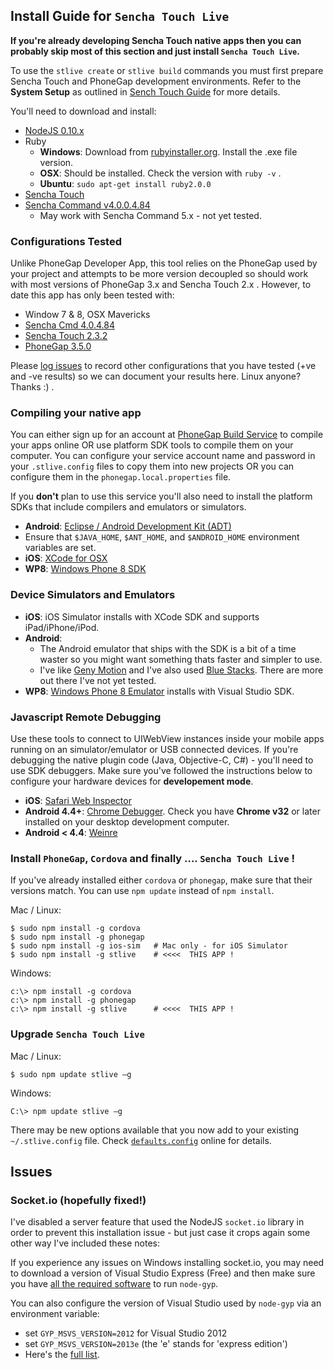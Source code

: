 ## Install Guide for `Sencha Touch Live`

**If you're already developing Sencha Touch native apps then you can probably skip most of this section and just install `Sencha Touch Live`.** 

To use the `stlive create` or `stlive build` commands you must first prepare Sencha Touch and PhoneGap development environments.  Refer to the **System Setup** as outlined in [Sench Touch Guide](http://docs.sencha.com/touch/2.3.1/#!/guide/command) for more details.

You'll need to download and install:

-  [NodeJS 0.10.x](http://nodejs.org)
- Ruby 
  - **Windows**: Download from [rubyinstaller.org](http://rubyinstaller.org). Install the .exe file version.
  - **OSX**: Should be installed. Check the version with `ruby -v` .
  - **Ubuntu**: `sudo apt-get install ruby2.0.0`   
- [Sencha Touch](http://www.sencha.com/products/touch)
- [Sencha Command v4.0.0.4.84](http://www.sencha.com/products/sencha-cmd/download)
  - May work with Sencha Command 5.x - not yet tested.

### Configurations Tested

Unlike PhoneGap Developer App, this tool relies on the PhoneGap used by your project and attempts to be more version decoupled so should work with most versions of PhoneGap 3.x and Sencha Touch 2.x . However, to date this app has only been tested with:
 
- Window 7 & 8, OSX Mavericks
- [Sencha Cmd 4.0.4.84](http://www.sencha.com/products/sencha-cmd/download) 
- [Sencha Touch 2.3.2](http://www.sencha.com/products/touch/download/) 
- [PhoneGap 3.5.0](http://phonegap.com/install/)

Please [log issues](https://github.com/tohagan/stlive/issues) to record other configurations that you have tested (+ve and -ve results) so we can document your results here. Linux anyone? Thanks :) .

### Compiling your native app

You can either sign up for an account at [PhoneGap Build Service](https://build.phonegap.com/apps) to compile your apps online OR use platform SDK tools to compile them on your computer.  You can configure your service account name and password in your `.stlive.config` files to copy them into new projects OR you can configure them in the `phonegap.local.properties` file.

If you **don't** plan to use this service you'll also need to install the platform SDKs that include compilers and emulators or simulators.

- **Android**: [Eclipse / Android Development Kit (ADT)](http://developer.android.com/sdk/index.html)
 - Ensure that `$JAVA_HOME`, `$ANT_HOME`, and `$ANDROID_HOME` environment variables are set.  
- **iOS**: [XCode for OSX](https://developer.apple.com/xcode/downloads/)
- **WP8**: [Windows Phone 8 SDK](http://dev.windows.com/en-us/develop/download-phone-sdk)

### Device Simulators and Emulators

- **iOS**: iOS Simulator installs with XCode SDK and supports iPad/iPhone/iPod.
- **Android**:
  - The Android emulator that ships with the SDK is a bit of a time waster so you might want something thats faster and simpler to use.
  - I've like [Geny Motion](http://www.genymotion.com/) and I've also used [Blue Stacks](http://www.bluestacks.com/). There are more out there I've not yet tested.
- **WP8**: [Windows Phone 8 Emulator](http://msdn.microsoft.com/en-us/library/windows/apps/ff402563(v=vs.105).aspx) installs with Visual Studio SDK. 
   
### Javascript Remote Debugging

Use these tools to connect to UIWebView instances inside your mobile apps running on an simulator/emulator or USB connected devices.  If you're debugging the native plugin code (Java, Objective-C, C#) - you'll need to use SDK debuggers.  Make sure you've followed the instructions below to configure your hardware devices for **developement mode**.

- **iOS**: [Safari Web Inspector](http://phonegap-tips.com/articles/debugging-ios-phonegap-apps-with-safaris-web-inspector.html)
- **Android 4.4+**: [Chrome Debugger](https://developer.chrome.com/devtools/docs/remote-debugging). Check you have **Chrome v32** or later installed on your desktop development computer.  
- **Android < 4.4**: [Weinre](http://people.apache.org/~pmuellr/weinre)

### Install `PhoneGap`, `Cordova` and finally .... `Sencha Touch Live` !

If you've already installed either `cordova` or `phonegap`, make sure that their versions match. You can use `npm update` instead of `npm install`.  

Mac / Linux:

    $ sudo npm install -g cordova
    $ sudo npm install -g phonegap
    $ sudo npm install -g ios-sim   # Mac only - for iOS Simulator
    $ sudo npm install -g stlive    # <<<<  THIS APP !

Windows:

    c:\> npm install -g cordova
    c:\> npm install -g phonegap
    c:\> npm install -g stlive      # <<<<  THIS APP !

### Upgrade `Sencha Touch Live`

Mac / Linux:

    $ sudo npm update stlive –g

Windows:

    C:\> npm update stlive –g

There may be new options available that you now add to your existing `~/.stlive.config` file.
Check [`defaults.config`](https://github.com/tohagan/stlive/blob/master/defaults.config) online for details.

## Issues

### Socket.io (hopefully fixed!)

I've disabled a server feature that used the NodeJS `socket.io` library in order to prevent this installation issue - but just case it crops again some other way I've included these notes: 

If you experience any issues on Windows installing socket.io, you may need to download a version of Visual Studio Express (Free) and then make sure you have [all the required software](https://github.com/TooTallNate/node-gyp) to run `node-gyp`.  

You can also configure the version of Visual Studio used by `node-gyp` via an environment variable: 

- set `GYP_MSVS_VERSION=2012` for Visual Studio 2012 
- set `GYP_MSVS_VERSION=2013e` (the 'e' stands for 'express edition') 
- Here's the [full list](https://github.com/joyent/node/blob/v0.10.29/tools/gyp/pylib/gyp/MSVSVersion.py#L209-294). 
